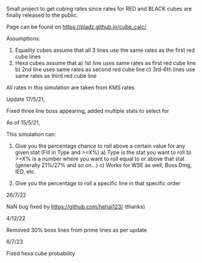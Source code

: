 Small project to get cubing rates since rates for RED and BLACK cubes are finally released to the public.

Page can be found on https://pladz.github.io/cube_calc/

Assumptions:

1. Equality cubes assume that all 3 lines use the same rates as the first red cube lines
2. Hexa cubes assume that
   a) 1st line uses same rates as first red cube line
   b) 2nd line uses same rates as second red cube line
   c) 3rd-6th lines use same rates as third red cube line

All rates in this simulation are taken from KMS rates

Update 17/5/21,

Fixed three line boss appearing, added multiple stats to select for

As of 15/5/21,

This simulation can:

1. Give you the percentage chance to roll above a certain value for any given stat (Fill in Type and >=X%)
   a) Type is the stat you want to roll
   b) >=X% is a number where you want to roll equal to or above that stat (generally 21%/27% and so on...)
   c) Works for WSE as well, Boss Dmg, IED, etc.

2. Give you the percentage to roll a specific line in that specific order

26/7/22

NaN bug fixed by https://github.com/hehai123/ (thanks)

4/12/22

Removed 30% boss lines from prime lines as per update

6/7/23

Fixed hexa cube probability
